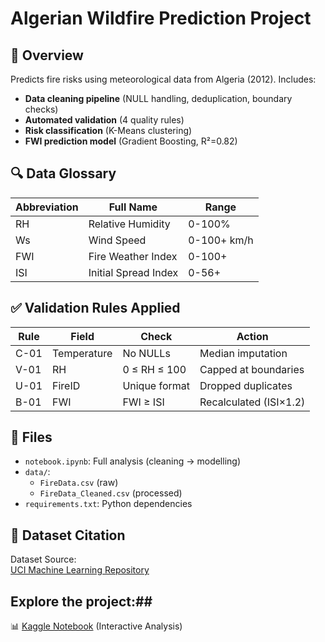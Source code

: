 # Algerian Wildfire Prediction Project

## 📌 Overview
Predicts fire risks using meteorological data from Algeria (2012). Includes:
- **Data cleaning pipeline** (NULL handling, deduplication, boundary checks)
- **Automated validation** (4 quality rules)
- **Risk classification** (K-Means clustering)
- **FWI prediction model** (Gradient Boosting, R²=0.82)

## 🔍 Data Glossary
| Abbreviation | Full Name                | Range       |
|--------------|--------------------------|-------------|
| RH           | Relative Humidity        | 0-100%      |
| Ws           | Wind Speed               | 0-100+ km/h |
| FWI          | Fire Weather Index       | 0-100+      |
| ISI          | Initial Spread Index     | 0-56+       |

## ✅ Validation Rules Applied
| Rule  | Field       | Check                      | Action                 |
|-------|-------------|----------------------------|------------------------|
| C-01  | Temperature | No NULLs                   | Median imputation      |
| V-01  | RH          | 0 ≤ RH ≤ 100               | Capped at boundaries   |
| U-01  | FireID      | Unique format              | Dropped duplicates     |
| B-01  | FWI         | FWI ≥ ISI                  | Recalculated (ISI×1.2) |

## 📂 Files
- `notebook.ipynb`: Full analysis (cleaning → modelling)
- `data/`: 
  - `FireData.csv` (raw)
  - `FireData_Cleaned.csv` (processed)
- `requirements.txt`: Python dependencies

## 📜 Dataset Citation  
Dataset Source:  
[UCI Machine Learning Repository](https://archive.ics.uci.edu/dataset/547/algerian+forest+fires+dataset)  

## Explore the project:##  
📊 [Kaggle Notebook](https://www.kaggle.com/code/surprisemhlongo/data-quality-mdm-portfolio/) (Interactive Analysis)  



